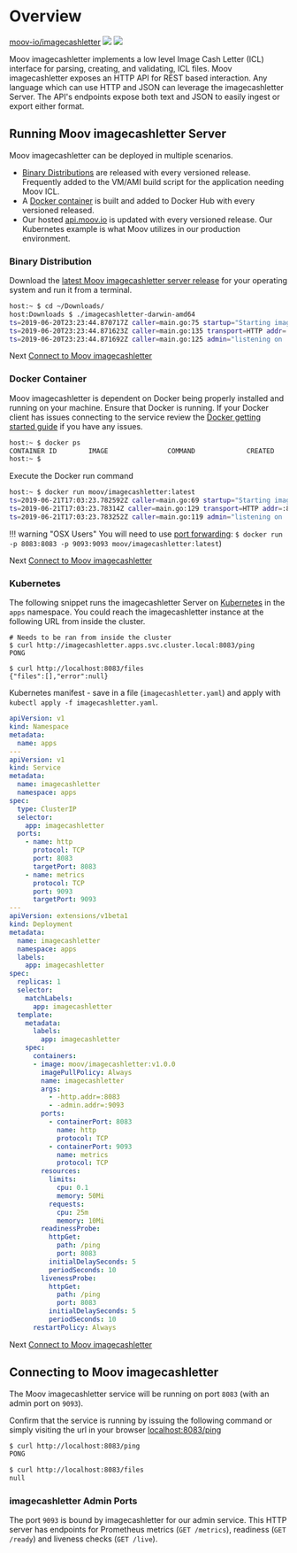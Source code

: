 # Overview
<!-- Place this tag where you want the button to render. -->
<a class="github-button" href="https://github.com/moov-io/imagecashletter" data-size="large" data-show-count="true" aria-label="Star moov-io/imagecashletter on GitHub">moov-io/imagecashletter</a>
<a href="https://godoc.org/github.com/moov-io/imagecashletter"><img src="https://godoc.org/github.com/moov-io/imagecashletter?status.svg" /></a>
<a href="https://raw.githubusercontent.com/moov-io/imagecashletter/master/LICENSE"><img src="https://img.shields.io/badge/license-Apache2-blue.svg" /></a>

Moov imagecashletter implements a low level Image Cash Letter (ICL) interface for parsing, creating, and validating, ICL files. Moov imagecashletter exposes an HTTP API for REST based interaction. Any language which can use HTTP and JSON can leverage the imagecashletter Server. The API's endpoints expose both text and JSON to easily ingest or export either format.

## Running Moov imagecashletter Server

Moov imagecashletter can be deployed in multiple scenarios.

- <a href="#binary-distribution">Binary Distributions</a> are released with every versioned release. Frequently added to the VM/AMI build script for the application needing Moov ICL.
- A <a href="#docker-container">Docker container</a> is built and added to Docker Hub with every versioned released.
- Our hosted [api.moov.io](https://api.moov.io) is updated with every versioned release. Our Kubernetes example is what Moov utilizes in our production environment.

### Binary Distribution

Download the [latest Moov imagecashletter server release](https://github.com/moov-io/imagecashletter/releases) for your operating system and run it from a terminal.

```sh
host:~ $ cd ~/Downloads/
host:Downloads $ ./imagecashletter-darwin-amd64
ts=2019-06-20T23:23:44.870717Z caller=main.go:75 startup="Starting imagecashletter server version v0.2.0-rc1"
ts=2019-06-20T23:23:44.871623Z caller=main.go:135 transport=HTTP addr=:8083
ts=2019-06-20T23:23:44.871692Z caller=main.go:125 admin="listening on :9093"
```

Next [Connect to Moov imagecashletter](#connecting-to-moov-imagecashletter)

### Docker Container

Moov imagecashletter is dependent on Docker being properly installed and running on your machine. Ensure that Docker is running. If your Docker client has issues connecting to the service review the [Docker getting started guide](https://docs.docker.com/get-started/) if you have any issues.

```sh
host:~ $ docker ps
CONTAINER ID        IMAGE               COMMAND             CREATED             STATUS              PORTS               NAMES
host:~ $
```

Execute the Docker run command

```sh
host:~ $ docker run moov/imagecashletter:latest
ts=2019-06-21T17:03:23.782592Z caller=main.go:69 startup="Starting imagecashletter server version v1.0.2"
ts=2019-06-21T17:03:23.78314Z caller=main.go:129 transport=HTTP addr=:8083
ts=2019-06-21T17:03:23.783252Z caller=main.go:119 admin="listening on :9093"
```

!!! warning "OSX Users"
    You will need to use [port forwarding](https://docs.docker.com/docker-for-mac/networking/#known-limitations-use-cases-and-workarounds):
    `$ docker run -p 8083:8083 -p 9093:9093 moov/imagecashletter:latest`)

Next [Connect to Moov imagecashletter](#connecting-to-moov-imagecashletter)

### Kubernetes

The following snippet runs the imagecashletter Server on [Kubernetes](https://kubernetes.io/docs/tutorials/kubernetes-basics/) in the `apps` namespace. You could reach the imagecashletter instance at the following URL from inside the cluster.

```
# Needs to be ran from inside the cluster
$ curl http://imagecashletter.apps.svc.cluster.local:8083/ping
PONG

$ curl http://localhost:8083/files
{"files":[],"error":null}
```

Kubernetes manifest - save in a file (`imagecashletter.yaml`) and apply with `kubectl apply -f imagecashletter.yaml`.

```yaml
apiVersion: v1
kind: Namespace
metadata:
  name: apps
---
apiVersion: v1
kind: Service
metadata:
  name: imagecashletter
  namespace: apps
spec:
  type: ClusterIP
  selector:
    app: imagecashletter
  ports:
    - name: http
      protocol: TCP
      port: 8083
      targetPort: 8083
    - name: metrics
      protocol: TCP
      port: 9093
      targetPort: 9093
---
apiVersion: extensions/v1beta1
kind: Deployment
metadata:
  name: imagecashletter
  namespace: apps
  labels:
    app: imagecashletter
spec:
  replicas: 1
  selector:
    matchLabels:
      app: imagecashletter
  template:
    metadata:
      labels:
        app: imagecashletter
    spec:
      containers:
      - image: moov/imagecashletter:v1.0.0
        imagePullPolicy: Always
        name: imagecashletter
        args:
          - -http.addr=:8083
          - -admin.addr=:9093
        ports:
          - containerPort: 8083
            name: http
            protocol: TCP
          - containerPort: 9093
            name: metrics
            protocol: TCP
        resources:
          limits:
            cpu: 0.1
            memory: 50Mi
          requests:
            cpu: 25m
            memory: 10Mi
        readinessProbe:
          httpGet:
            path: /ping
            port: 8083
          initialDelaySeconds: 5
          periodSeconds: 10
        livenessProbe:
          httpGet:
            path: /ping
            port: 8083
          initialDelaySeconds: 5
          periodSeconds: 10
      restartPolicy: Always
```
Next [Connect to Moov imagecashletter](#connecting-to-moov-imagecashletter)

## Connecting to Moov imagecashletter

The Moov imagecashletter service will be running on port `8083` (with an admin port on `9093`).

Confirm that the service is running by issuing the following command or simply visiting the url in your browser [localhost:8083/ping](http://localhost:8083/ping)

```bash
$ curl http://localhost:8083/ping
PONG

$ curl http://localhost:8083/files
null
```

### imagecashletter Admin Ports

The port `9093` is bound by imagecashletter for our admin service. This HTTP server has endpoints for Prometheus metrics (`GET /metrics`), readiness (`GET /ready`) and liveness checks (`GET /live`).
